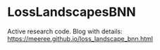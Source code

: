 # LossLandscapesBNN
Active research code. Blog with details: https://meeree.github.io/loss_landscape_bnn.html 